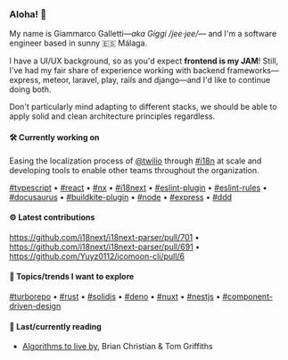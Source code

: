 ### Aloha! :wave:

My name is Giammarco Galletti—_aka Giggi /jee·jee/_— and I'm a software engineer based in sunny :es: Málaga.

I have a UI/UX background, so as you'd expect **frontend is my JAM**! Still, I've had my fair share of experience working with backend frameworks—express, meteor, laravel, play, rails and django—and I'd like to continue doing both.

Don't particularly mind adapting to different stacks, we should be able to apply solid and clean architecture principles regardless.

#### :hammer_and_wrench: Currently working on

Easing the localization process of [@twilio](https://github.com/twilio) through [#i18n](https://github.com/topics/i18n) at scale and developing tools to enable other teams throughout the organization.

[#typescript](https://github.com/topics/typescript) • [#react](https://github.com/topics/react) • [#nx](https://github.com/topics/nx) • [#i18next](https://github.com/topics/i18next) • [#eslint-plugin](https://github.com/topics/eslint-plugin) • [#eslint-rules](https://github.com/topics/eslint-rules) • [#docusaurus](https://github.com/topics/docusaurus) • [#buildkite-plugin](https://github.com/topics/buildkite-plugin) • [#node](https://github.com/topics/node) • [#express](https://github.com/topics/express) • [#ddd](https://github.com/topics/ddd)

#### :gear: Latest contributions

<!-- The placeholder below will be replaced by actual content. -->
https://github.com/i18next/i18next-parser/pull/701 • https://github.com/i18next/i18next-parser/pull/691 • https://github.com/Yuyz0112/icomoon-cli/pull/6

#### :speech_balloon: Topics/trends I want to explore

[#turborepo](https://github.com/topics/turborepo) • [#rust](https://github.com/topics/rust) • [#solidjs](https://github.com/topics/solidjs) • [#deno](https://github.com/topics/deno) • [#nuxt](https://github.com/topics/nuxt) • [#nestjs](https://github.com/topics/nestjs) • [#component-driven-design](https://github.com/topics/component-driven-design)

#### :book: Last/currently reading

- [Algorithms to live by](https://www.amazon.es/Algorithms-Live-Computer-Science-Decisions-ebook/dp/B015DLA0LE), Brian Christian & Tom Griffiths
<!--
<details>
  <summary><h4>Some stats about my GitHub</h4></summary>
  <picture>
    <source
      srcset="https://github-readme-stats.vercel.app/api?username=ggalletty&count_private=true&show_icons=true&hide_title=true&theme=dracula"
      media="(prefers-color-scheme: dark)"
    />
    <source
      srcset="https://github-readme-stats.vercel.app/api?username=ggalletty&count_private=true&show_icons=true&hide_title=true&theme=transparent"
      media="(prefers-color-scheme: light), (prefers-color-scheme: no-preference)"
    />
    <img src="https://github-readme-stats.vercel.app/api?username=ggalletty" title="My GitHub stats" alt="Some statistics about my GitHub user, including: aggregation of stars in repos, number of commits per year, number of pull requests" loading="lazy" no-referrer="no-referrer" />
  </picture>
  <picture>
    <source
      srcset="https://github-readme-stats.vercel.app/api/top-langs/?username=ggalletty&layout=compact&theme=dracula"
      media="(prefers-color-scheme: dark)"
    />
    <source
      srcset="https://github-readme-stats.vercel.app/api/top-langs/?username=ggalletty&layout=compact&theme=transparent"
      media="(prefers-color-scheme: light), (prefers-color-scheme: no-preference)"
    />
    <img src="https://github-readme-stats.vercel.app/api/top-langs/?username=ggalletty" title="My most used languages" alt="Some statistics about the most used languages among my repositories" loading="lazy" no-referrer="no-referrer" />
  </picture>
</details>
-->

